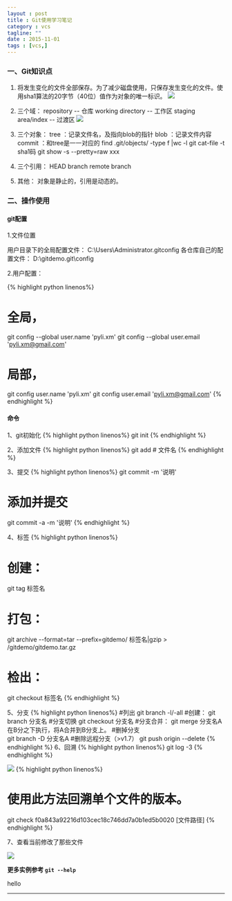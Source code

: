 ```yaml
---
layout : post
title : Git使用学习笔记
category : vcs
tagline: ""
date : 2015-11-01
tags : [vcs,]
---
```



### 一、Git知识点

1. 将发生变化的文件全部保存。为了减少磁盘使用，只保存发生变化的文件。使用sha1算法的20字节（40位）值作为对象的唯一标识。
![][1]

2. 三个域：
repository -- 仓库
working directory -- 工作区
staging area/index -- 过渡区
![][2]

3. 三个对象：
tree ：记录文件名，及指向blob的指针 
blob ：记录文件内容
commit ：和tree是一一对应的
find .git/objects/ -type f |wc -l
git cat-file -t sha1码
git show -s --pretty=raw xxx

4. 三个引用：
HEAD
branch
remote branch

5. 其他：
对象是静止的，引用是动态的。


### 二、操作使用

#### git配置

1.文件位置

用户目录下的全局配置文件：
C:\Users\Administrator\.gitconfig
各仓库自己的配置文件：
D:\gitdemo\.git\config

2.用户配置：

{% highlight python linenos%}
# 全局，
git config --global user.name 'pyli.xm'
git config --global user.email 'pyli.xm@gmail.com'
# 局部，
git config  user.name 'pyli.xm'
git config  user.email 'pyli.xm@gmail.com'
{% endhighlight %}
#### 命令

1、git初始化
{% highlight python linenos%}
    git init 
{% endhighlight %}
    
2、添加文件
{% highlight python linenos%}
    git add # 文件名
{% endhighlight %}

3、提交
{% highlight python linenos%}
git commit -m '说明'
# 添加并提交 
git commit -a -m '说明'
{% endhighlight %}

4、标签
{% highlight python linenos%}
# 创建：
git tag 标签名
# 打包：
git archive --format=tar --prefix=gitdemo/ 标签名|gzip > /gitdemo/gitdemo.tar.gz
# 检出：
git checkout 标签名
{% endhighlight %}

5、分支 
{% highlight python linenos%}
#列出
git branch -l/-all
#创建：
git branch 分支名
#分支切换 
git checkout  分支名
#分支合并：
git merge 分支名A  在B分之下执行，将A合并到B分支上。
#删掉分支  
git branch -D 分支名A
#删除远程分支（>v1.7）
git push origin --delete <branchName>
{% endhighlight %}
6、回溯
{% highlight python linenos%}
git log -3
{% endhighlight %}

![][3]
{% highlight python linenos%}
# 使用此方法回溯单个文件的版本。
git check f0a843a92216d103cec18c746dd7a0b1ed5b0020  [文件路径] 
{% endhighlight %}

7、查看当前修改了那些文件

![][4]


**更多实例参考 ``git --help``** 

hello


---

[1]:/images/git-1.png
[2]:/images/git-2.png
[3]:/images/git-3.png
[4]:/images/git-4.png
